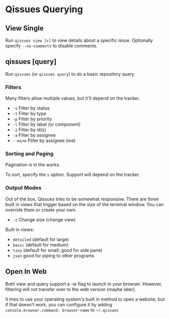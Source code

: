 # Qissues Querying

## View Single

Run `qissues view [x]` to view details about a specific issue. Optionally specify `--no-comments` to disable comments.

## qissues [query]

Run `qissues` (or `qissues query`) to do a basic repository query.

### Filters

Many filters allow multiple values, but it'll depend on the tracker.

- `-s` Filter by status
- `-t` Filter by type
- `-p` Filter by priority
- `-l` Filter by label (or component)
- `-i` Filter by id(s)
- `-a` Filter by assignee
- `--mine` Filter by assignee (me)

### Sorting and Paging
Pagination is in the works.

To sort, specify the `s` option. Support will depend on the tracker.

### Output Modes

Out of the box, Qissues tries to be somewhat responsive. There are three built in views that trigger based on the size of the terminal window. You can override them or create your own.

- `-z` Change size (change view)

Built in views:
- `detailed` (default for large)
- `basic` (default for medium)
- `tiny` (default for small; good for side pane)
- `json` good for piping to other programs

## Open In Web

Both view and query support a -w flag to launch in your browser. However, filtering will not transfer over to the web version (maybe later).

It tries to use your operating system's built in method to open a website, but if that doesn't work, you can configure it by adding `console.browser.command: browser-name` to `~/.qissues`
